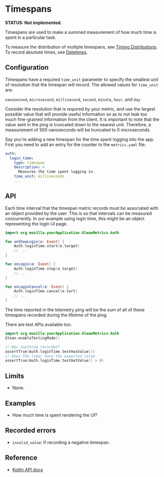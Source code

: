 # Timespans

**STATUS: Not implemented.**

Timespans are used to make a summed measurement of how much time is spent in a
particular task. 

To measure the distribution of multiple timespans, see [Timing
Distributions](timing_distribution.md). To record absolute times, see
[Datetimes](datetime.md).

## Configuration 

Timespans have a required `time_unit` parameter to specify the smallest unit
of resolution that the timespan will record. The allowed values for `time_unit` are:

   `nanosecond`, `microsecond`, `millisecond`, `second`, `minute`, `hour`, and
   `day`

Consider the resolution that is required by your metric, and use the largest
possible value that will provide useful information so as to not leak too much
fine-grained information from the client. It is important to note that the value
sent in the ping is truncated down to the nearest unit. Therefore, a measurement
of 500 nanoseconds will be truncated to 0 microseconds.

Say you're adding a new timespan for the time spent logging into the app. First you need
to add an entry for the counter to the `metrics.yaml` file:

```YAML
auth:
  login_time:
    type: timespan
    description: >
      Measures the time spent logging in.
    time_unit: milliseconds
    ...
```

## API

Each time interval that the timespan metric records must be associated with an
object provided by the user. This is so that intervals can be measured
concurrently. In our example using login time, this might be an object
representing the login UI page.

```Kotlin
import org.mozilla.yourApplication.GleanMetrics.Auth

fun onShowLogin(e: Event) {
    Auth.loginTime.start(e.target)
    // ...
}

fun onLogin(e: Event) {
    Auth.loginTime.stop(e.target)
    // ...
}

fun onLoginCancel(e: Event) {
    Auth.loginTime.cancel(e.tart)
    // ...
}
```

The time reported in the telemetry ping will be the sum of all of these
timespans recorded during the lifetime of the ping.

There are test APIs available too:

```Kotlin
import org.mozilla.yourApplication.GleanMetrics.Auth
Glean.enableTestingMode()

// Was anything recorded?
assertTrue(Auth.loginTime.testHasValue())
// Does the timer have the expected value
assertTrue(Auth.loginTime.testGetValue() > 0)
```

## Limits

* None.

## Examples

* How much time is spent rendering the UI?

## Recorded errors

* `invalid_value`: If recording a negative timespan. 

## Reference

* [Kotlin
  API docs](../../../javadoc/glean/mozilla.telemetry.glean.private/-timespan-metric-type/index.html)

